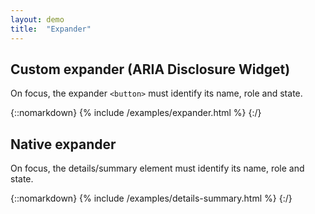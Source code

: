 ```yaml
---
layout: demo
title:  "Expander"
---
```


## Custom expander (ARIA Disclosure Widget)

On focus, the expander `<button>` must identify its name, role and state.

{::nomarkdown}
{% include /examples/expander.html %}
{:/}

## Native expander
On focus, the details/summary element must identify its name, role and state.

{::nomarkdown}
{% include /examples/details-summary.html %}
{:/}